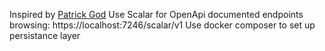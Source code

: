 Inspired by <a href="https://youtu.be/6EEltKS8AwA?si=4V7u6Anmls_JGb2o">Patrick God</a>
Use Scalar for OpenApi documented endpoints browsing:
https://localhost:7246/scalar/v1
Use docker composer to set up persistance layer